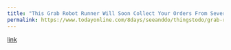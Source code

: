 ```yaml
---
title: "This Grab Robot Runner Will Soon Collect Your Orders From Several Eateries For Quicker Deliveries"
permalink: https://www.todayonline.com/8days/seeanddo/thingstodo/grab-robot-runner-will-soon-collect-your-orders-several-eateries-quicker
---
```

[link](https://www.todayonline.com/8days/seeanddo/thingstodo/grab-robot-runner-will-soon-collect-your-orders-several-eateries-quicker)
